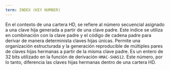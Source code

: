 ```yaml
---
term: INDEX (KEY NUMBER)
---
```


En el contexto de una cartera HD, se refiere al número secuencial asignado a una clave hija generada a partir de una clave padre. Este índice se utiliza en combinación con la clave padre y el código de cadena padre para derivar de manera determinista claves hijas únicas. Permite una organización estructurada y la generación reproducible de múltiples pares de claves hijas hermanas a partir de la misma clave padre. Es un entero de 32 bits utilizado en la función de derivación `HMAC-SHA512`. Este número, por lo tanto, diferencia las claves hijas hermanas dentro de una cartera HD.